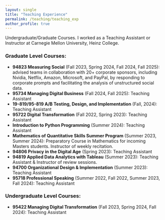 ```yaml
---
layout: single
title: "Teaching Experience"
permalink: /teaching/teaching_exp
author_profile: true
---
```


Undergraduate/Graduate Courses. I worked as a Teaching Assistant or Instructor at Carnegie Mellon University, Heinz College.

### Graduate Level Courses:
- **94823 Measuring Social** (Fall 2023, Spring 2024, Fall 2024, Fall 2025): advised teams in collaboration with 20+ corporate sponsors, including Nvidia, Netflix, Amazon, Microsoft, and PayPal, by responding to corporate prompts and facilitating the analysis of unstructured social data.
- **95734 Managing Digital Business** (Fall 2024, Fall 2025): Teaching Assistant
- **19-819/95-819 A/B Testing, Design, and Implementation** (Fall, 2024): Teaching Assistant
- **95722 Digital Transformation** (Fall 2022, Spring 2023): Teaching Assistant
- **Introduction to Python Programming** (Summer 2024): Teaching Assistant
- **Mathematics of Quantitative Skills Summer Program** (Summer 2023, Summer 2024): Preparatory Course in Mathematics for incoming Masters students. Instructor of weekly recitation.
- **94806 Privacy in the Digital Age** (Spring 2023): Teaching Assistant
- **94819 Applied Data Analytics with Tableau** (Summer 2023): Teaching Assistant & Instructor of review sessions.
- **94700 Organizational Design & Implementation** (Summer 2023): Teaching Assistant
- **95718 Professional Speaking** (Summer 2022, Fall 2022, Summer 2023, Fall 2024): Teaching Assistant

### Undergraduate Level Courses:
- **95422 Managing Digital Transformation** (Fall 2023, Spring 2024, Fall 2024): Teaching Assistant